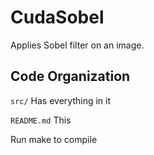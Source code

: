 # CudaSobel
Applies Sobel filter on an image.


## Code Organization
```src/```
    Has everything in it

```README.md```
    This

Run make to compile